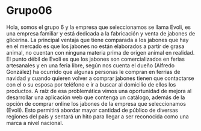 # Grupo06

Hola, somos el grupo 6 y la empresa que seleccionamos se llama Evoli, es una empresa familiar y está dedicada a la fabricación y 
venta de jabones de glicerina. La principal ventaja que tiene comparada a los jabones que hay en el mercado es que los jabones
no están elaborados a partir de grasa animal, no cuentan con ninguna materia prima de origen animal en realidad.
El punto débil de Evoli es que los jabones son comercializados en ferias artesanales y en una feria libre, según nos cuenta el dueño
(Alfredo González) ha ocurrido que algunas personas le compran en ferrias de navidad y cuando quieren volver a comprar jabones tienen 
que contactarse con el o su esposa por teléfono e ir a buscar al domicilio de ellos los productos. 
A raíz de esa problemática vimos una oportunidad de mejora al desarrollar una aplicación web que contenga un catálogo, además de la 
opción de comprar online los jabones de la empresa que seleccionamos (Evoli). Esto permitirá abordar mayor cantidad de público de 
diversas regiones del país y sentará un hito para llegar a ser reconocida como una marca a nivel nacional.

